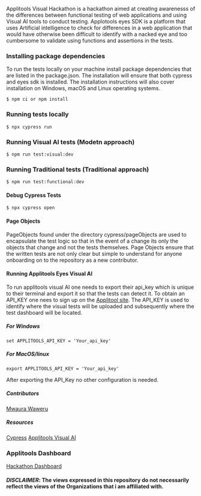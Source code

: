 Applitools Visual Hackathon is a hackathon aimed at creating awarenesss of the differences between functional testing of web applications and using Visual AI tools to conduct testing. Applotools eyes SDK is a platform that uses Artificial intelligence to check for differences in a web application that would have otherwise been difficult to identify with a nacked eye and too cumbersome to validate using functions and assertions in the tests.


### Installing package dependencies 
To run the tests locally on your machine install package dependencies that are listed in the package.json. The installation will ensure that both cypress and eyes sdk is installed. The installation instructions will also cover installation on Windows, macOS and Linux operating systems.

```
$ npm ci or npm install
```

### Running tests locally 

```
$ npx cypress run
```
### Running Visual AI tests (Modetn approach)

```
$ npm run test:visual:dev
```

### Running Traditional  tests (Traditional approach)

```
$ npm run test:functional:dev
```

#### Debug Cypress Tests
```
$ npx cypress open 
```
#### Page Objects

PageObjects found under the directory cypress/pageObjects are used to encapsulate the test logic so that in the event of a change its only the objects that change and not the tests themselves. Page Objects ensure that the written tests are not only clear but simple to understand for anyone onboarding on to the repository as a new contributor.

#### Running Applitools  Eyes Visual AI 
To run applitools visual AI one needs to export their api_key which is unique to their terminal and export it so that the tests can detect it. To obtain an API_KEY one nees to sign up on the [Applitool site](applitools.com). The API_KEY is used to identify where the visual tests will be uploaded and subsequently where the test dashboard will be located.

##### For Windows 
```
set APPLITOOLS_API_KEY = 'Your_api_key'
```

##### For MacOS/linux
```
export APPLITOOLS_API_KEY = 'Your_api_key'
```
After exporting the API_Key no other configuration is needed. 


##### Contributors 

[Mwaura Waweru](https:github.com/mwaz)

##### Resources
[Cypress](https://cypress.io)
[Applitools Visual AI](https://applitools.com/tutorials/cypress.html)

### Applitools Dashboard 
[Hackathon Dashboard](https://eyes.applitools.com/app/test-results/00000251828636081215/?accountId=2ZeEEVjfSEeXsMcMI7vVaA~~)


#### *DISCLAIMER*: The views expressed in this repository do not necessarily reflect the views of the Organizations that i am affiliated with.